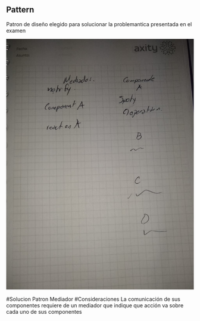 ## Pattern
Patron de diseño elegido para solucionar la problemantica presentada en el examen

![alt text](https://raw.githubusercontent.com/catalanjao/Examen-semana-2/master/DesignPatterns/Solucion.jpeg)

#Solucion
Patron Mediador
#Consideraciones
La comunicación de sus componentes requiere de un mediador que indique que acción va sobre cada uno de sus componentes